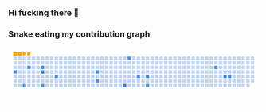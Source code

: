 ### Hi fucking there 👋
### Snake eating my contribution graph 
![snake gif](https://github.com/vietcodeallday/vietcodeallday/blob/output/github-contribution-grid-snake.gif)
<!--
**vietcodeallday/vietcodeallday** is a ✨ _special_ ✨ repository because its `README.md` (this file) appears on your GitHub profile.

Here are some ideas to get you started:

- 🔭 I’m currently working on ...
- 🌱 I’m currently learning ...
- 👯 I’m looking to collaborate on ...
- 🤔 I’m looking for help with ...
- 💬 Ask me about ...
- 📫 How to reach me: ...
- 😄 Pronouns: ...
- ⚡ Fun fact: ...
-->
